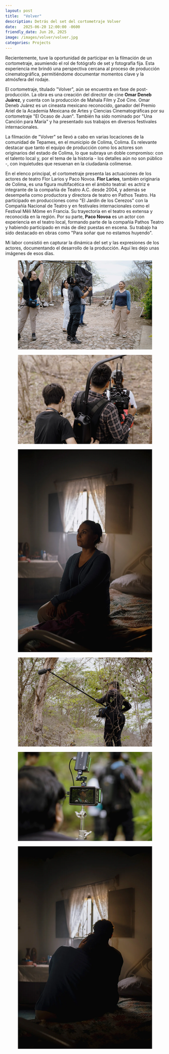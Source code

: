 ```yaml
---
layout: post
title:  "Volver"
description: Detrás del set del cortometraje Volver
date:   2025-06-20 12:00:00 -0600
friendly_date: Jun 20, 2025
image: /images/volver/volver.jpg
categories: Projects
---
```


<div class="prose lg:prose-xl mx-auto mt-6">
  <p>
    Recientemente, tuve la oportunidad de participar en la filmación de un cortometraje, asumiendo el rol de fotógrafo de set y fotografía fija. Esta experiencia me brindó una perspectiva cercana al proceso de producción cinematográfica, permitiéndome documentar momentos clave y la atmósfera del rodaje.
  </p>

  <p>
    El cortometraje, titulado "Volver", aún se encuentra en fase de post-producción. La obra es una creación del director de cine <strong>Omar Deneb Juárez</strong>, y cuenta con la producción de Mahala Film y Zoé Cine. Omar Deneb Juárez es un cineasta mexicano reconocido, ganador del Premio Ariel de la Academia Mexicana de Artes y Ciencias Cinematográficas por su cortometraje "El Ocaso de Juan". También ha sido nominado por "Una Canción para María" y ha presentado sus trabajos en diversos festivales internacionales.
  </p>

  <p>
    La filmación de "Volver" se llevó a cabo en varias locaciones de la comunidad de Tepames, en el municipio de Colima, Colima. Es relevante destacar que tanto el equipo de producción como los actores son originarios del estado de Colima, lo que subraya un doble compromiso: con el talento local y, por el tema de la historia - los detalles aún no son público -, con inquietudes que resuenan en la ciudadanía colimense.
  </p>

  <p>
En el elenco principal, el cortometraje presenta las actuaciones de los actores de teatro Flor Larios y Paco Novoa. <strong>Flor Larios</strong>, también originaria de Colima, es una figura multifacética en el ámbito teatral: es actriz e integrante de la compañía de Teatro A.C. desde 2004, y además se desempeña como productora y directora de teatro en Pathos Teatro. Ha participado en producciones como "El Jardín de los Cerezos" con la Compañía Nacional de Teatro y en festivales internacionales como el Festival Mêli Môme en Francia. Su trayectoria en el teatro es extensa y reconocida en la región. Por su parte, <strong>Paco Novoa</strong> es un actor con experiencia en el teatro local, formando parte de la compañía Pathos Teatro y habiendo participado en más de diez puestas en escena. Su trabajo ha sido destacado en obras como "Para soñar que no estamos huyendo".
  </p>

  <p>
    Mi labor consistió en capturar la dinámica del set y las expresiones de los actores, documentando el desarrollo de la producción. Aquí les dejo unas imágenes de esos días.
  </p>
</div>

<div class="grid gap-x-8 gap-y-24 grid-cols-2 mt-20" data-controller="reveal" data-reveal-animation-class="reveal" data-modal-target="container">
  <div>
    <figure class="relative">
      <a href="#" class="absolute block inset-0 z-10" data-action="modal#toggle"></a>
      <img src="/images/volver/20250614-L1004068.webp" loading="lazy" class="w-full" alt="Detrás de las cámaras de Volver" data-description="Detrás de las cámaras de Volver" />
    </figure>
  </div>
  <div>
    <figure class="relative">
      <a href="#" class="absolute block inset-0 z-10" data-action="modal#toggle"></a>
      <img src="/images/volver/20250615-L1004419.webp" loading="lazy" class="w-full" alt="Detrás de las cámaras de Volver" data-description="Detrás de las cámaras de Volver" />
    </figure>
  </div>

  <div class="col-span-2">
    <figure class="pl-12 md:pl-40 relative">
      <a href="#" class="absolute block inset-0 z-10" data-action="modal#toggle"></a>
      <img src="/images/volver/20250614-L1004080.webp" loading="lazy" class="w-full md:w-2/3" alt="Detrás de las cámaras de Volver" data-description="Detrás de las cámaras de Volver  " />
    </figure>
  </div>

  <div>
    <figure class="relative">
      <a href="#" class="absolute block inset-0 z-10" data-action="modal#toggle"></a>
      <img src="/images/volver/20250615-L1004430.webp" loading="lazy" class="w-full" alt="Detrás de las cámaras de Volver" data-description="Detrás de las cámaras de Volver" />
    </figure>
  </div>
  <div>
    <figure class="relative">
      <a href="#" class="absolute block inset-0 z-10" data-action="modal#toggle"></a>
      <img src="/images/volver/20250615-L1004490.webp" loading="lazy" class="w-full" alt="Detrás de las cámaras de Volver" data-description="Detrás de las cámaras de Volver" />
    </figure>
  </div>

  <div class="col-span-2">
    <figure class="pl-12 md:pl-40 relative">
      <a href="#" class="absolute block inset-0 z-10" data-action="modal#toggle"></a>
      <img src="/images/volver/20250614-L1004082.webp" loading="lazy" class="w-full md:w-2/3" alt="Detrás de las cámaras de Volver" data-description="Detrás de las cámaras de Volver" />
    </figure>
  </div>
